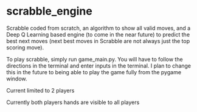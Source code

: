 # scrabble_engine
Scrabble coded from scratch, an algorithm to show all valid moves, and a Deep Q Learning based engine (to come in the near future) to predict the best next moves (next best moves in Scrabble are not always just the top scoring move).

To play scrabble, simply run game_main.py. You will have to follow the directions in the terminal and enter inputs in the terminal. I plan to change this in the future to being able to play the game fully from the pygame window.

Current limited to 2 players

Currently both players hands are visible to all players
